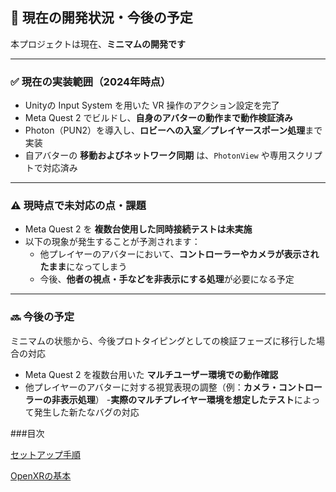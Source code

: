 ## 🚧 現在の開発状況・今後の予定

本プロジェクトは現在、**ミニマムの開発です**

---

### ✅ 現在の実装範囲（2024年時点）

- Unityの Input System を用いた VR 操作のアクション設定を完了
- Meta Quest 2 でビルドし、**自身のアバターの動作まで動作検証済み**
- Photon（PUN2）を導入し、**ロビーへの入室／プレイヤースポーン処理**まで実装
- 自アバターの **移動およびネットワーク同期** は、`PhotonView` や専用スクリプトで対応済み

---

### ⚠️ 現時点で未対応の点・課題

- Meta Quest 2 を **複数台使用した同時接続テストは未実施**
- 以下の現象が発生することが予測されます：
  - 他プレイヤーのアバターにおいて、**コントローラーやカメラが表示されたまま**になってしまう
  - 今後、**他者の視点・手などを非表示にする処理**が必要になる予定

---

### 🔜 今後の予定

ミニマムの状態から、今後プロトタイピングとしての検証フェーズに移行した場合の対応

- Meta Quest 2 を複数台用いた **マルチユーザー環境での動作確認**
- 他プレイヤーのアバターに対する視覚表現の調整（例：**カメラ・コントローラーの非表示処理**）
-**実際のマルチプレイヤー環境を想定したテスト**によって発生した新たなバグの対応

###目次

[セットアップ手順](myprojectOperation.md)　

[OpenXRの基本](basis.md)

